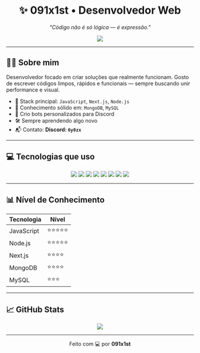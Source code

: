 <h1 align="center">✨ 091x1st • Desenvolvedor Web</h1>

<p align="center"><i>"Código não é só lógica — é expressão."</i></p>

<p align="center">
  <img src="https://skillicons.dev/icons?i=html,css,js,nextjs,nodejs,mongodb,mysql,vercel" />
</p>

---

## 👨‍💻 Sobre mim

Desenvolvedor focado em criar soluções que realmente funcionam. Gosto de escrever códigos limpos, rápidos e funcionais — sempre buscando unir performance e visual.

- 🚀 Stack principal: `JavaScript`, `Next.js`, `Node.js`
- 🧠 Conhecimento sólido em: `MongoDB`, `MySQL`
- 🤖 Crio bots personalizados para Discord
- 🛠️ Sempre aprendendo algo novo
- 📬 Contato: **Discord: `6y0zx`**

---

## 💻 Tecnologias que uso

<div align="center">
  <img src="https://img.shields.io/badge/HTML-E44D26?style=for-the-badge&logo=html5&logoColor=white"/>
  <img src="https://img.shields.io/badge/CSS-264DE4?style=for-the-badge&logo=css3&logoColor=white"/>
  <img src="https://img.shields.io/badge/JavaScript-F7E018?style=for-the-badge&logo=javascript&logoColor=black"/>
  <img src="https://img.shields.io/badge/Node.js-3C873A?style=for-the-badge&logo=node.js&logoColor=white"/>
  <img src="https://img.shields.io/badge/Next.js-000000?style=for-the-badge&logo=nextdotjs&logoColor=white"/>
  <img src="https://img.shields.io/badge/MongoDB-47A248?style=for-the-badge&logo=mongodb&logoColor=white"/>
  <img src="https://img.shields.io/badge/MySQL-00618A?style=for-the-badge&logo=mysql&logoColor=white"/>
  <img src="https://img.shields.io/badge/Vercel-000?style=for-the-badge&logo=vercel&logoColor=white"/>
</div>

---

## 📊 Nível de Conhecimento

| Tecnologia | Nível       |
|------------|-------------|
| JavaScript | ⭐️⭐️⭐️⭐️⭐️ |
| Node.js    | ⭐️⭐️⭐️⭐️⭐️ |
| Next.js    | ⭐️⭐️⭐️⭐️   |
| MongoDB    | ⭐️⭐️⭐️⭐️   |
| MySQL      | ⭐️⭐️⭐️     |

---

## 📈 GitHub Stats

<div align="center">
  <img src="https://github-readme-stats.vercel.app/api?username=091x1st&show_icons=true&theme=tokyonight&count_private=true&hide_title=true" />
</div>

---

<p align="center">Feito com 💻 por <b>091x1st</b></p>
